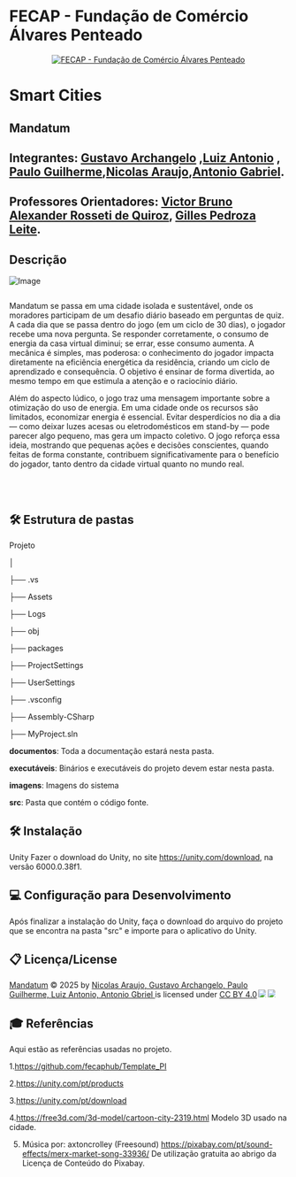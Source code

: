 

# FECAP - Fundação de Comércio Álvares Penteado

<p align="center">
<a href= "https://www.fecap.br/"><img src="https://encrypted-tbn0.gstatic.com/images?q=tbn:ANd9GcRhZPrRa89Kma0ZZogxm0pi-tCn_TLKeHGVxywp-LXAFGR3B1DPouAJYHgKZGV0XTEf4AE&usqp=CAU" alt="FECAP - Fundação de Comércio Álvares Penteado" border="0"></a>
</p>

# Smart Cities

## Mandatum

## Integrantes: <a href="https://github.com/Archangeloo">Gustavo Archangelo</a> ,<a href="https://github.com/Luiiz77">Luiz Antonio</a> , <a href="https://github.com/pauloguipedro">Paulo Guilherme</a>,<a href="https://github.com/nicolasaraujo04">Nicolas Araujo</a>,<a href="https://github.com/antoniogab15">Antonio Gabriel</a>.

## Professores Orientadores: <a href="https://www.linkedin.com/in/victorbarq/">Victor Bruno Alexander Rosseti de Quiroz</a>, <a href="https://www.linkedin.com/in/gillespleite/">Gilles Pedroza Leite</a>.

## Descrição
![Image](https://github.com/user-attachments/assets/79a1bf35-ca3b-4cd4-82c5-eb1497c6e389)
<p align="center">
<img ![Image](https://github.com/user-attachments/assets/79a1bf35-ca3b-4cd4-82c5-eb1497c6e389)>


Mandatum se passa em uma cidade isolada e sustentável, onde os moradores participam de um desafio diário baseado em perguntas de quiz. A cada dia que se passa dentro do jogo (em um ciclo de 30 dias), o jogador recebe uma nova pergunta. Se responder corretamente, o consumo de energia da casa virtual diminui; se errar, esse consumo aumenta. A mecânica é simples, mas poderosa: o conhecimento do jogador impacta diretamente na eficiência energética da residência, criando um ciclo de aprendizado e consequência. O objetivo é ensinar de forma divertida, ao mesmo tempo em que estimula a atenção e o raciocínio diário.

Além do aspecto lúdico, o jogo traz uma mensagem importante sobre a otimização do uso de energia. Em uma cidade onde os recursos são limitados, economizar energia é essencial. Evitar desperdícios no dia a dia — como deixar luzes acesas ou eletrodomésticos em stand-by — pode parecer algo pequeno, mas gera um impacto coletivo. O jogo reforça essa ideia, mostrando que pequenas ações e decisões conscientes, quando feitas de forma constante, contribuem significativamente para o benefício do jogador, tanto dentro da cidade virtual quanto no mundo real.


<br><br>

## 🛠 Estrutura de pastas

Projeto

│

├── .vs

├── Assets

├── Logs

├── obj

├── packages

├── ProjectSettings

├── UserSettings

├── .vsconfig

├── Assembly-CSharp

├── MyProject.sln

<b>documentos</b>: Toda a documentação estará nesta pasta.

<b>executáveis</b>: Binários e executáveis do projeto devem estar nesta pasta.

<b>imagens</b>: Imagens do sistema

<b>src</b>: Pasta que contém o código fonte.

## 🛠 Instalação

Unity
Fazer o download do Unity, no site https://unity.com/download, na versão 6000.0.38f1.

## 💻 Configuração para Desenvolvimento

Após finalizar a instalação do Unity, faça o download do arquivo do projeto que se encontra na pasta "src" e importe para o aplicativo do Unity.

## 📋 Licença/License
<a href="https://github.com/2025-1-NCC1/Projeto7">Mandatum</a> © 2025 by <a href="https://github.com/2025-1-NCC1/Projeto7">Nicolas Araujo, Gustavo Archangelo, Paulo Guilherme, Luiz Antonio, Antonio Gbriel </a> is licensed under <a href="https://creativecommons.org/licenses/by/4.0/">CC BY 4.0</a><img src="https://mirrors.creativecommons.org/presskit/icons/cc.svg" style="max-width: 1em;max-height:1em;margin-left: .2em;"><img src="https://mirrors.creativecommons.org/presskit/icons/by.svg" style="max-width: 1em;max-height:1em;margin-left: .2em;">

## 🎓 Referências

Aqui estão as referências usadas no projeto.

1.https://github.com/fecaphub/Template_PI

2.https://unity.com/pt/products

3.https://unity.com/pt/download

4.https://free3d.com/3d-model/cartoon-city-2319.html Modelo 3D usado na cidade.

5. Música por: axtoncrolley (Freesound) https://pixabay.com/pt/sound-effects/merx-market-song-33936/ De utilização gratuita ao abrigo da Licença de Conteúdo do Pixabay.



